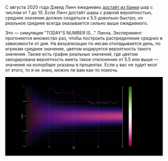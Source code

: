 С августа 2020 года Дэвид Линч ежедневно [достаёт из банки](https://youtube.com/playlist?list=PLTPQcjlcvvXFtR0R91Gh5j9Xi8cq0oN3Y) шар с числом от 1 до 10. Если Линч достаёт шары с равной вероятностью, среднее значение должно сходиться к 5.5 довольно быстро, но реальное среднее всегда оказывается сильно выше ожидаемого.

Это — симуляция "TODAY'S NUMBER IS..." Линча. Эксперимент прогоняется множество раз, чтобы построить распределение средних в зависимости от дня. На визуализации по иксам откладывается день, по игрекам среднее значение, цветом кодируется вероятность такого значения. Также есть график реальных значений, где цветом закодирована вероятность иметь такое отклонение от 5.5 или выше — значения на колорбаре указаны в процентах. Если у вас не зудит мозг от этого, то я не знаю, можно ли вам как-то помочь.

![example](images/image.png)